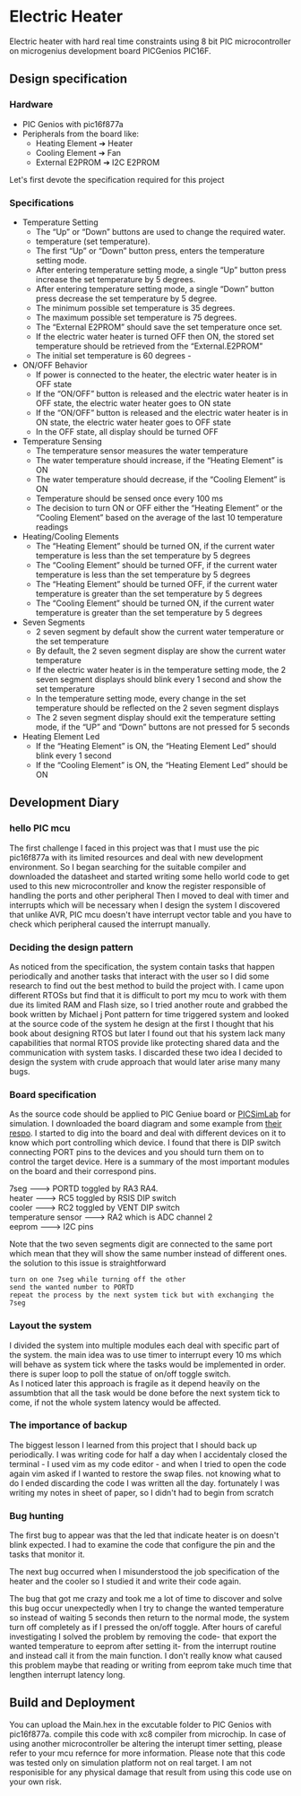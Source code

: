 # Electric Heater 

Electric heater with hard real time constraints using 8 bit PIC microcontroller on microgenius development board PICGenios PIC16F.

## Design specification
### Hardware  
- PIC Genios with  pic16f877a
- Peripherals from the
board like:
    - Heating Element ➔ Heater
    - Cooling Element ➔ Fan
    - External E2PROM ➔ I2C E2PROM

Let's first devote the specification required for this project 
### Specifications

- Temperature Setting  
    - The “Up” or “Down” buttons are used to change the required water. 
    - temperature (set temperature). 
    - The first “Up” or “Down” button press, enters the temperature setting mode.  
    - After entering temperature setting mode, a single “Up” button press increase the set temperature by 5 degrees.  
    - After entering temperature setting mode, a single “Down” button press decrease the set temperature by 5 degree. 
    - The minimum possible set temperature is 35 degrees.  
    - The maximum possible set temperature is 75 degrees.  
    - The “External E2PROM” should save the set temperature once set.  
    - If the electric water heater is turned OFF then ON, the stored set temperature should be retrieved from the “External.E2PROM”  
   - The initial set temperature is 60 degrees  -
- ON/OFF Behavior 
   - If power is connected to the heater, the electric water heater is in OFF state  
   - If the “ON/OFF” button is released and the electric water heater is in OFF state, the electric water heater goes to ON state  
    - If the “ON/OFF” button is released and the electric water heater is in ON state, the electric water heater goes to OFF state  
   - In the OFF state, all display should be turned OFF  
- Temperature Sensing 
   - The temperature sensor measures the water temperature  
   - The water temperature should increase, if the “Heating Element” is ON  
   - The water temperature should decrease, if the “Cooling Element” is ON  
   - Temperature should be sensed once every 100 ms  
   - The decision to turn ON or OFF either the “Heating Element” or the “Cooling Element” based on the average of the last 10 temperature readings
- Heating/Cooling Elements   
   - The “Heating Element” should be turned ON, if the current water temperature is less than the set temperature by 5 degrees  
   - The “Cooling Element” should be turned OFF, if the current water temperature is less than the set temperature by 5 degrees  
   - The “Heating Element” should be turned OFF, if the current water temperature is greater than the set temperature by 5 degrees  
    - The “Cooling Element” should be turned ON, if the current water temperature is greater than the set temperature by 5 degrees  
- Seven Segments  
  - 2 seven segment by default show the current water temperature or the set temperature  
  - By default, the 2 seven segment display are show the current water temperature  
  - If the electric water heater is in the temperature setting mode, the 2 seven segment displays should blink every 1 second and show the set temperature  
  - In the temperature setting mode, every change in the set temperature should be reflected on the 2 seven segment displays  
  - The 2 seven segment display should exit the temperature setting mode, if the “UP” and “Down” buttons are not pressed for 5 seconds  
- Heating Element Led  
   - If the “Heating Element” is ON, the “Heating Element Led” should blink every 1 second  
    - If the “Cooling Element” is ON, the “Heating Element Led” should be ON  
   
## Development Diary
### hello PIC  mcu

The first challenge I faced in this project was that I must use the pic pic16f877a with its limited resources and deal with new development environment. So I began searching for the suitable compiler and downloaded the datasheet and started writing some hello world code to get used to this new microcontroller and know the register responsible of handling the ports and other peripheral 
Then I moved to deal with timer and interrupts which will be necessary when I design the system I discovered that unlike AVR, PIC mcu doesn't have interrupt vector table and you have to check which peripheral caused the interrupt manually.


### Deciding the design pattern 
As noticed from the specification, the system contain tasks that happen periodically and another tasks that interact with the user
so I  did some research to find out the best method to build the project with. I came upon different RTOSs but find that it is difficult to port my mcu to work with them due its limited RAM and Flash size, so I tried another route and grabbed the book written by Michael j Pont pattern for time triggered system and looked at the source code of the system he design at the first I thought that his book about designing RTOS but later I found out that his system lack many capabilities that normal RTOS provide like protecting shared data and the communication with system tasks. 
I discarded these two idea I decided to design the system with crude approach that would later arise many many bugs.
### Board specification
As the source code should be applied to  PIC Geniue board or [PICSimLab](https://sourceforge.net/projects/picsim/) for simulation.
I downloaded the board diagram and some example from [their respo](https://lcgamboa.github.io/).
I started to dig into  the board and deal with different devices on it to know which port controlling which device. I found that there is DIP switch connecting PORT pins to the devices and you should turn them on to control the target device.
 Here is a summary of the most important modules on the board and their correspond pins.

7seg ---> PORTD  toggled by RA3 RA4. <br/>
heater ---> RC5  toggled by RSIS DIP switch <br/> 
cooler ---> RC2  toggled by VENT DIP switch <br/>
temperature sensor --->  RA2 which is ADC channel 2<br/>
eeprom ---> I2C pins

Note that the two seven segments digit are connected to the same port which mean that they will show the same number instead of different ones. <br/>
the solution to this issue is straightforward 
```
turn on one 7seg while turning off the other 
send the wanted number to PORTD 
repeat the process by the next system tick but with exchanging the 7seg
```
### Layout the system 
I divided the system into multiple modules each deal with specific part of the system. the main idea was to use timer to interrupt every 10 ms which will behave as system tick where the tasks would be implemented in order. there is super loop to poll the statue of on/off toggle switch. <br/>
As I noticed later this approach is fragile as it depend heavily on the assumbtion that all the task would be done before the next system tick to come, if not the whole system latency would be affected. 
### The importance of backup ##
The biggest lesson I learned from this project that I should back up periodically. I was writing code for half a day when I accidentaly closed the terminal - I used vim as my code editor - and when I tried to open the code again vim asked if I wanted to restore the swap files. not knowing what to do I ended discarding the code I was written all the day. fortunately I was writing my notes in sheet of paper, so I didn't had to begin from scratch
### Bug hunting
The first bug to appear was that the led that indicate heater is on doesn't blink expected. I had to examine the code that configure the pin and the tasks that monitor it.

The next bug occurred when I misunderstood the job specification of the heater and the cooler so I studied it and write their code again.

The bug that got me crazy and took me a lot of time to discover and solve this bug occur unexpectedly when I try to change the wanted temperature so instead of waiting 5 seconds then return to the normal mode, the system turn off completely as if I pressed the on/off toggle. 
After hours of careful investigating I solved the problem by removing the code- that export the wanted temperature to eeprom after setting it- from the interrupt routine and instead call it from the main function. I don't really know what caused this problem maybe that reading or writing from eeprom take much time that lengthen interrupt latency long.

## Build and Deployment
You can upload the Main.hex in the excutable folder to PIC Genios with  pic16f877a. 
compile this code with xc8 compiler from microchip. 
In case of using another microcontroller be altering the interupt timer setting, please refer to your mcu refernce for more information. 
Please note that this code was tested only on simulation platform not on real target. I am not responisible for any physical damage that result from using this code use on your own risk.
